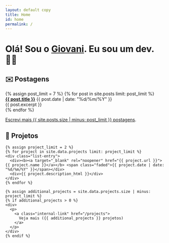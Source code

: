 ```yaml
---
layout: default copy
title: Home
id: home
permalink: /
---
```


<div>
  <div>
    <h1>
      Olá! Sou o <a class="internal-link" href="/about">Giovani</a>. Eu sou um dev. 👨‍💻
    </h1>
  </div>

<div>
  <div class="grid-element">
    <h2>✉️ Postagens</h2>
    {% assign post_limit = 7 %}
    {% for post in site.posts limit: post_limit %}
    <div class="list-entry">
      <div><b><a class="internal-link" href="{{ post.url }}">{{ post.title }}</a></b> <span class="faded">{{ post.date | date: "%d/%m/%Y" }}</span></div>
      <div>{{ post.excerpt }}</div>
    </div>
    {% endfor %}
    <p>
      <a class="internal-link" href="/blog">Escrevi mais {{ site.posts.size | minus: post_limit }} postagens</a>.
    </p>
  </div>

  <div class="grid-element">
    <h2>🚧 Projetos</h2>

    {% assign project_limit = 2 %}
    {% for project in site.data.projects limit: project_limit %}
    <div class="list-entry">
      <div><b><a target="_blank" rel="noopener" href="{{ project.url }}">{{ project.name }}</a></b> <span class="faded">{{ project.date | date: "%d/%m/%Y" }}</span></div>
      <div>{{ project.description_html }}</div>
    </div>
    {% endfor %}

    {% assign additional_projects = site.data.projects.size | minus: project_limit %}
    {% if additional_projects > 0 %}
    <div>
      <p>
        <a class="internal-link" href="/projects">
          Veja mais ({{ additional_projects }} projetos)
        </a>
      </p>
    </div>
    {% endif %}
  </div>
</div>
